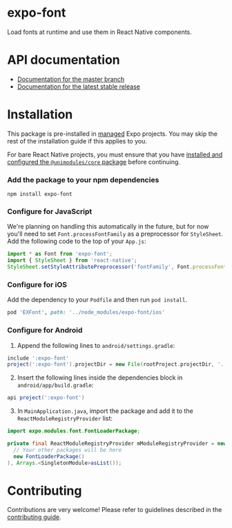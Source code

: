 # expo-font

Load fonts at runtime and use them in React Native components.

# API documentation

- [Documentation for the master branch](https://github.com/expo/expo/blob/master/docs/pages/versions/unversioned/sdk/font.md)
- [Documentation for the latest stable release](https://docs.expo.io/versions/latest/sdk/font/)

# Installation

This package is pre-installed in [managed](https://docs.expo.io/versions/latest/introduction/managed-vs-bare/) Expo projects. You may skip the rest of the installation guide if this applies to you.

For bare React Native projects, you must ensure that you have [installed and configured the `@unimodules/core` package](https://github.com/unimodules/core) before continuing.

### Add the package to your npm dependencies

```
npm install expo-font
```

### Configure for JavaScript

We're planning on handling this automatically in the future, but for now you'll need to set `Font.processFontFamily` as a preprocessor for `StyleSheet`. Add the following code to the top of your `App.js`:

```js
import * as Font from 'expo-font';
import { StyleSheet } from 'react-native';
StyleSheet.setStyleAttributePreprocessor('fontFamily', Font.processFontFamily);
```

### Configure for iOS

Add the dependency to your `Podfile` and then run `pod install`.

```ruby
pod 'EXFont', path: '../node_modules/expo-font/ios'
```

### Configure for Android

1. Append the following lines to `android/settings.gradle`:

```gradle
include ':expo-font'
project(':expo-font').projectDir = new File(rootProject.projectDir, '../node_modules/expo-font/android')
```

2. Insert the following lines inside the dependencies block in `android/app/build.gradle`:
```gradle
api project(':expo-font')
```

3. In `MainApplication.java`, import the package and add it to the `ReactModuleRegistryProvider` list:
```java
import expo.modules.font.FontLoaderPackage;
```
```java
private final ReactModuleRegistryProvider mModuleRegistryProvider = new ReactModuleRegistryProvider(Arrays.<Package>asList(
  // Your other packages will be here
  new FontLoaderPackage()
), Arrays.<SingletonModule>asList());
```

# Contributing

Contributions are very welcome! Please refer to guidelines described in the [contributing guide]( https://github.com/expo/expo#contributing).
